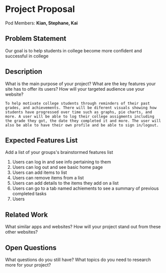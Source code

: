 # Project Proposal

Pod Members: **Kian, Stephane, Kai**

## Problem Statement

Our goal is to help students in college become more confident and successful in college

## Description

What is the main purpose of your project? What are the key features your site has to offer its users? How will your targeted audience use your website?

    To help motivate college students through reminders of their past grades, and achievements. There will be diferent visuals showing how students have progressed over time such as graphs, pie charts, and more. A user will be able to log their college assigments including the grade they got, the date they completed it and more. The user will also be able to have their own profile and be able to sign in/logout.

## Expected Features List

Add a list of your groups's brainstormed features list
1. Users can log in and see info pertaining to them
2. Users can log out and see basic home page
3. Users can add items to list 
4. Users can remove items from a list
5. Users can add details to the items they add on a list
6. Users can go to a tab named achiements to see a summary of previous completed tasks
7. Users 

## Related Work

What similar apps and websites? How will your project stand out from these other websites?

## Open Questions

What questions do you still have? What topics do you need to research more for your project?
